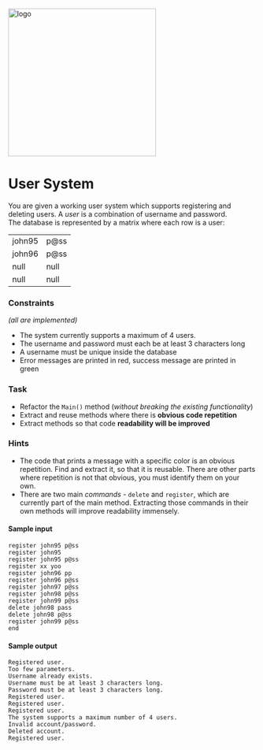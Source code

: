 <img src="https://webassets.telerikacademy.com/images/default-source/logos/telerik-academy.svg" alt="logo" width="300px" style="margin-top: 20px;"/>

# User System
You are given a working user system which supports registering and deleting users. A _user_ is a combination of username and password.  
The database is represented by a matrix where each row is a user:

| | |
|-|-|
|john95|p@ss|
|john96|p@ss|
|null|null|
|null|null|

### Constraints 
_(all are implemented)_  
- The system currently supports a maximum of 4 users.
- The username and password must each be at least 3 characters long
- A username must be unique inside the database
- Error messages are printed in red, success message are printed in green

### Task

- Refactor the `Main()` method (_without breaking the existing functionality_)
- Extract and reuse methods where there is **obvious code repetition**
- Extract methods so that code **readability will be improved**

### Hints

- The code that prints a message with a specific color is an obvious repetition. Find and extract it, so that it is reusable. There are other parts where repetition is not that obvious, you must identify them on your own.
- There are two main _commands_ - `delete` and `register`, which are currently part of the main method. Extracting those commands in their own methods will improve readability immensely.

#### Sample input
```
register john95 p@ss
register john95
register john95 p@ss
register xx yoo
register john96 pp
register john96 p@ss
register john97 p@ss
register john98 p@ss
register john99 p@ss
delete john98 pass
delete john98 p@ss
register john99 p@ss
end
```
#### Sample output
```
Registered user.
Too few parameters.
Username already exists.
Username must be at least 3 characters long.
Password must be at least 3 characters long.
Registered user.
Registered user.
Registered user.
The system supports a maximum number of 4 users.
Invalid account/password.
Deleted account.
Registered user.
```
